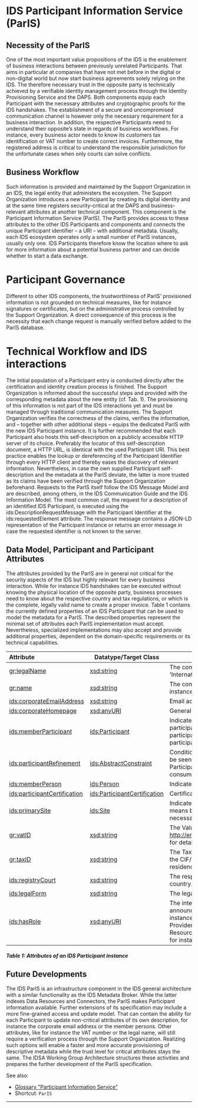 # IDS Participant Information Service (ParIS)

## Necessity of the ParIS

One of the most important value propositions of the IDS is the enablement of business interactions between previously unrelated Participants. That aims in particular at companies that have not met before in the digital or non-digital world but now start business agreements solely relying on the IDS. The therefore necessary trust in the opposite party is technically achieved by a verifiable identity management process through the Identity Provisioning Service and the DAPS. Both components equip each Participant with the necessary attributes and cryptographic proofs for the IDS handshakes.
The establishment of a secure and uncompromised communication channel is however only the necessary requirement for a business interaction. In addition, the respective Participants need to understand their opposite’s state in regards of business workflows. For instance, every business actor needs to know its customers tax identification or VAT number to create correct invoices. Furthermore, the registered address is critical to understand the responsible jurisdiction for the unfortunate cases when only courts can solve conflicts.

## Business Workflow
Such information is provided and maintained by the Support Organization in an IDS, the legal entity that administers the ecosystem. The Support Organization introduces a new Participant by creating its digital identity and at the same time registers security-critical at the DAPS and business-relevant attributes at another technical component. This component is the Participant Information Service (ParIS). The ParIS provides access to these attributes to the other IDS Participants and components and connects the unique Participant identifier – a URI – with additional metadata. Usually, each IDS ecosystem operates only a small number of ParIS instances, usually only one. IDS Participants therefore know the location where to ask for more information about a potential business partner and can decide whether to start a data exchange.


# Participant Governance

Different to other IDS components, the trustworthiness of ParIS’ provisioned information is not grounded on technical measures, like for instance signatures or certificates, but on the administrative process controlled by the Support Organization. A direct consequence of this process is the necessity that each change request is manually verified before added to the ParIS database.


# Technical Workflow and IDS interactions

The initial population of a Participant entry is conducted directly after the certification and identity creation process is finished. The Support Organization is informed about the successful steps and provided with the corresponding metadata about the new entity (cf. Tab. 1). The provisioning of this information is not part of the IDS interactions yet and must be managed through traditional communication measures. The Support Organization verifies the correctness of the claims, verifies the information, and – together with other additional steps – equips the dedicated ParIS with the new IDS Participant instance. It is further recommended that each Participant also hosts this self-description on a publicly accessible HTTP server of its choice. Preferably the locator of this self-description document, a HTTP URL, is identical with the used Participant URI. This best practice enables the lookup or dereferencing of the Participant Identifier through every HTTP client and thereby eases the discovery of relevant information. Nevertheless, in case the own supplied Participant self-description and the metadata at the ParIS deviate, the latter is more trusted as its claims have been verified through the Support Organization beforehand.
Requests to the ParIS itself follow the IDS Message Model and are described, among others, in the IDS Communication Guide and the IDS Information Model. The most common call, the request for a description of an identified IDS Participant, is executed using the ids:DescriptionRequestMessage with the Participant Identifier at the ids:requestedElement attribute. The response message contains a JSON-LD representation of the Participant instance or returns an error message in case the requested identifier is not known to the server.


## Data Model, Participant and Participant Attributes
The attributes provided by the ParIS are in general not critical for the security aspects of the IDS but highly relevant for every business interaction. While for instance IDS handshakes can be executed without knowing the physical location of the opposite party, business processes need to know about the respective country and tax regulations, or which is the complete, legally valid name to create a proper invoice. Table 1 contains the currently defined properties of an IDS Participant that can be used to model the metadata for a ParIS. The described properties represent the minimal set of attributes each ParIS implementation must accept. Nevertheless, specialized implementations may also accept and provide additional properties, dependent on the domain-specific requirements or its technical capabilities.


| Attribute |	Datatype/Target Class |	Description |
|:--| -- | -- |
| [gr:legalName](http://purl.org/goodrelations/v1#legalName)	| [xsd:string](http://www.w3.org/2001/XMLSchema#string)	| The complete legal name of the IDS Participant, for instance 'International Data Spaces e. V.' is the legal name for the IDSA.|
| [gr:name](http://purl.org/goodrelations/v1#name)	| [xsd:string](http://www.w3.org/2001/XMLSchema#string)	| The commonly used name or term for the IDS Participant, for instance ‘IDSA’ for the legal entity ‘International Data Spaces e. V.’ |
| [ids:corporateEmailAddress](https://w3id.org/idsa/core/corporateEmailAddress)	|	[xsd:string](http://www.w3.org/2001/XMLSchema#string)	|	Email address for contacting the participant on a general level.	|
| [ids:corporateHomepage](https://w3id.org/idsa/core/corporateHomepage)	|	[xsd:anyURI](http://www.w3.org/2001/XMLSchema#anyURI)	|	General official homepage of the participant.	|
| [ids:memberParticipant](https://w3id.org/idsa/core/memberParticipant)	|	[ids:Participant](https://w3id.org/idsa/core/Participant)	|	Indicates that a participant has a member which is again a participant. This is useful for defining hierarchical relations in a participant's organization as well as identifying groups of participants to capture, e.g., members of a collaboration.	|
| [ids:participantRefinement](https://w3id.org/idsa/core/participantRefinement)	|	[ids:AbstractConstraint](https://w3id.org/idsa/core/AbstractConstraint)	|	Conditions which needs to be satisfied that a single Participant can be seen as a member of the subject Participant. For instance, all Participants with their headquarter in Europe might be a potential consumer of GDPR-releated data.	|
| [ids:memberPerson](https://w3id.org/idsa/core/memberPerson)	|	[ids:Person](https://w3id.org/idsa/core/Person)	|	Indicates membership of a person to an organization.	|
| [ids:participantCertification](https://w3id.org/idsa/core/participantCertification)	| [ids:ParticipantCertification](https://w3id.org/idsa/core/ParticipantCertification) | 	Certification issued for the given Participant.
| [ids:primarySite](https://w3id.org/idsa/core/primarySite)	|	[ids:Site](https://w3id.org/idsa/core/Site)	|	Indicates a primary site for the Organization, this is the default means by which an Organization can be contacted and is not necessarily the formal headquarters.	|
| [gr:vatID](http://purl.org/goodrelations/v1#vatID)	| [xsd:string](http://www.w3.org/2001/XMLSchema#string)	|	The Value-added Tax ID of the IDS Participant. See http://en.wikipedia.org/wiki/Value_added_tax_identification_number for details.
| [gr:taxID](http://purl.org/goodrelations/v1#taxID)	| [xsd:string](http://www.w3.org/2001/XMLSchema#string)	|	The Tax / Fiscal ID of the IDS Participant, e.g. the TIN in the US or the CIF/NIF in Spain. It is usually assigned by the country of residence.	|
| [ids:registryCourt](https://w3id.org/idsa/core/registryCourt)	| [xsd:string](http://www.w3.org/2001/XMLSchema#string)	|	The responsible court for the organization. Usually a city and country.	|
| [ids:legalForm](https://w3id.org/idsa/core/legalForm)	|	[xsd:string](http://www.w3.org/2001/XMLSchema#string)	|	The legal form of the IDS Participant.	|
| [ids:hasRole](https://w3id.org/idsa/core/hasRole)	|	[xsd:anyURI](http://www.w3.org/2001/XMLSchema#anyURI)	|	The internal organizational roles that the Participant wants to announce to business partners in order to restrict data usage. For instance, if the organization has dedicated “risk managers”, Data Providers can state that only users with this role can see the IDS Resource. A role must be encoded with a valid, unambiguous URI, for instance https://<company-domain/role#<role-name>.	|

##### Table 1: Attributes of an IDS Participant instance



## Future Developments

The IDS ParIS is an infrastructure component in the IDS general architecture with a similar functionality as the IDS Metadata Broker. While the latter indexes Data Resources and Connectors, the ParIS makes Participant information available. Further extensions of its specification may include a more fine-grained access and update model. That can contain the ability for each Participant to update non-critical attributes of its own description, for instance the corporate email address or the member persons. Other attributes, like for instance the VAT number or the legal name, will still require a verification process through the Support Organization. Realizing such options will enable a faster and more accurate provisioning of descriptive metadata while the trust level for critical attributes stays the same. The IDSA Working Group Architecture structures these activities and prepares the further development of the ParIS specification.



See also:
- [Glossary "Participant Information Service"](../../glossary/README.md#participant-information-service)
- Shortcut: `ParIS`
---

